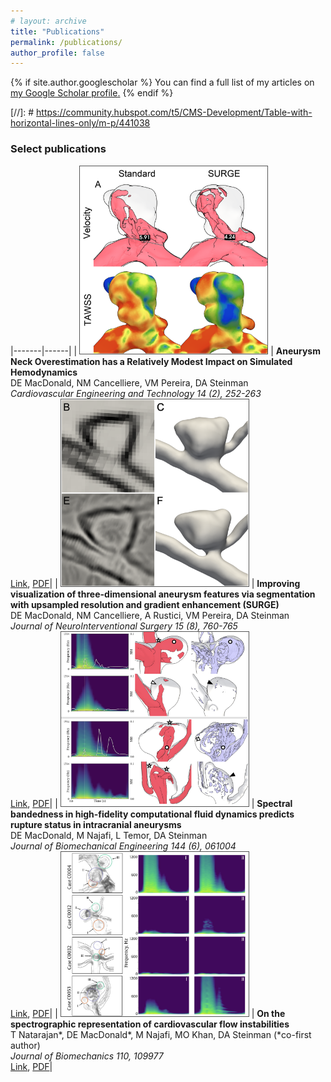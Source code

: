 ```yaml
---
# layout: archive
title: "Publications"
permalink: /publications/
author_profile: false
---
```


{% if site.author.googlescholar %}
  You can find a full list of my articles on <u><a href="{{site.author.googlescholar}}">my Google Scholar profile</a>.</u>
{% endif %}

[//]: #  https://community.hubspot.com/t5/CMS-Development/Table-with-horizontal-lines-only/m-p/441038

<style>
  table {
    border-collapse: collapse;
    border: none;
  }
  tr {
    border-top: 0.5px solid black;
  }
  tr:first-child {
    border-top: none;
  }
  td {
    border: none !important;
  }

img {
  border: 0.5px solid #555;
}
</style>

### Select publications

|-------|------|
| <img src="/images/surge_cfd_img.png" width="300" /> | **Aneurysm Neck Overestimation has a Relatively Modest Impact on Simulated Hemodynamics** <br> DE MacDonald, NM Cancelliere, VM Pereira, DA Steinman <br> *Cardiovascular Engineering and Technology 14 (2), 252-263* <br> [Link](https://doi.org/10.1007/s13239-022-00652-0), [PDF](/files/macdonald_2022_surge_cfd_2023-07-21.pdf)|
| <img src="/images/surge_img.png" width="300" /> | **Improving visualization of three-dimensional aneurysm features via segmentation with upsampled resolution and gradient enhancement (SURGE)** <br> DE MacDonald, NM Cancelliere, A Rustici, VM Pereira, DA Steinman <br> *Journal of NeuroInterventional Surgery 15 (8), 760-765* <br> [Link](http://dx.doi.org/10.1136/neurintsurg-2022-018912), [PDF](/files/macdonald_2022_surge_2023-07-21.pdf)|
| <img src="/images/bandedness_img.png" width="300" /> | **Spectral bandedness in high-fidelity computational fluid dynamics predicts rupture status in intracranial aneurysms** <br> DE MacDonald, M Najafi, L Temor, DA Steinman <br> *Journal of Biomechanical Engineering 144 (6), 061004* <br> [Link](https://doi.org/10.1115/1.4053403), [PDF](/files/macdonald_2022_bandedness_2023-07-21.pdf)|
| <img src="/images/spec_img5.png" width="300" /> | **On the spectrographic representation of cardiovascular flow instabilities** <br> T Natarajan\*, DE MacDonald\*, M Najafi, MO Khan, DA Steinman (\*co-first author) <br> *Journal of Biomechanics 110, 109977* <br> [Link](https://doi.org/10.1016/j.jbiomech.2020.109977), [PDF](/files/natarajan_2020_spectrograms_2023-07-21.pdf)|